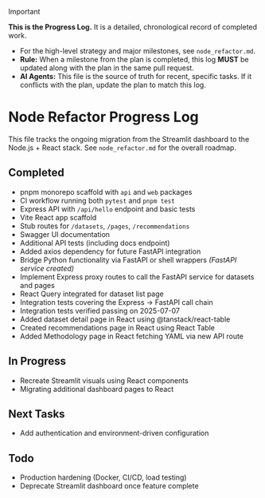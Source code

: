 > [!IMPORTANT]
> **This is the Progress Log.** It is a detailed, chronological record of completed work.
> - For the high-level strategy and major milestones, see `node_refactor.md`.
> - **Rule:** When a milestone from the plan is completed, this log **MUST** be updated along with the plan in the same pull request.
> - **AI Agents:** This file is the source of truth for recent, specific tasks. If it conflicts with the plan, update the plan to match this log.

# Node Refactor Progress Log

This file tracks the ongoing migration from the Streamlit dashboard to the Node.js + React stack. See `node_refactor.md` for the overall roadmap.

## Completed
- pnpm monorepo scaffold with `api` and `web` packages
- CI workflow running both `pytest` and `pnpm test`
- Express API with `/api/hello` endpoint and basic tests
- Vite React app scaffold
- Stub routes for `/datasets`, `/pages`, `/recommendations`
- Swagger UI documentation
- Additional API tests (including docs endpoint)
- Added axios dependency for future FastAPI integration
- Bridge Python functionality via FastAPI or shell wrappers *(FastAPI service created)*
- Implement Express proxy routes to call the FastAPI service for datasets and pages
- React Query integrated for dataset list page
- Integration tests covering the Express → FastAPI call chain
- Integration tests verified passing on 2025-07-07
- Added dataset detail page in React using @tanstack/react-table
- Created recommendations page in React using React Table
- Added Methodology page in React fetching YAML via new API route

## In Progress
- Recreate Streamlit visuals using React components
- Migrating additional dashboard pages to React

## Next Tasks
- Add authentication and environment-driven configuration

## Todo
- Production hardening (Docker, CI/CD, load testing)
- Deprecate Streamlit dashboard once feature complete
